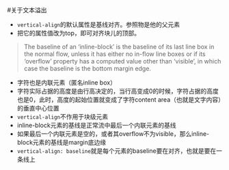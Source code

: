 #关于文本溢出
* ```vertical-align```的默认属性是基线对齐。参照物是他的父元素
* 把它的属性值改为top，即可对齐块儿的顶部。
> The baseline of an ‘inline-block’ is the baseline of its last line box in the normal flow, unless it has either no in-flow line boxes or if its ‘overflow’ property has a computed value other than ‘visible’, in which case the baseline is the bottom margin edge.
* 字符也是内联元素（匿名inline box）
* 字符实际占据的高度是由行高决定的，当行高变成0的时候，字符占据的高度也是0，此时，高度的起始位置就变成了字符content area（也就是文字内容）的垂直中心位置
* ```vertical-align```不作用于块级元素
* inline-block元素的基线是正常流中最后一个内联元素的基线
* 如果最后一个内联元素是空的，或者其overflow不为visible，那么inline-block元素的基线是margin底边缘
* ```vertical-align: baseline```就是每个元素的baseline要在对齐，也就是要在一条线上
